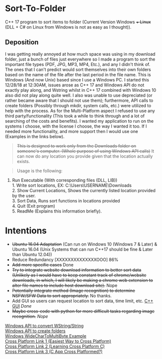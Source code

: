 # Sort-To-Folder
C++ 17 program to sort items to folder (Current Version Windows ~~+ Linux~~ (DLL + C# on Linux from Windows is not as easy as I thought)).

## Deposition

I was getting really annoyed at how much space was using in my download folder, just a bunch of files just everywhere so I made a program to sort the important file types (PDF, JPG, MP3, MP4, Etc.), and any I didn't think of. The ones that I can't predict would sort themselves into their own folders based on the name of the file after the last period in the file name. This is Windows (And now Unix) based since I use a Windows PC. I started this 12/28/18 at 12:30AM, issues arose as C++ 17 and Windows API do not exactly play along, and Wstring whilst in C++ 17 combined with Windows 10 also did not play along quite well. I also was unable to use depreciated (or rather became aware that I should not use them); furthermore, API calls to create folders (Possibly through mkdir, system calls, etc.) were utilized to help with the process. As for the Multi-Platform aspect I refused to use any third party/functionality (This took a while to think through and a lot of searching of the costs and benefits). I wanted my application to run on the systems I choose, with the license I choose, the way I wanted it too. If I needed more functionality, and more support then I would use one (Examples in the links below). 

> ~~This is designed to work only from the Downloads folder on someone's computer. (Whole purpose of using Windows API calls)~~ It can now do any location you provide given that the location actually exists. 

> Usage is the following:
  1) Run Executable (With corresponding files (DLL, LIB))  
    1. Write sort locations, EX: C:\Users\USERNAME\Downloads  
    2. Show Current Locations, Shows the currently listed location provided by the user.   
    3. Sort Data, Runs sort functions in locations provided  
    4. Quit (Exit program)  
    5. ReadMe (Explains this information briefly).  

# Intentions  
* ~~Ubuntu 16.04 Adaptation~~ (Can run on Windows 10 (Windows 7 & Later) & Ubuntu 16.04 (Unix Systems that can run C++17 should be fine & Later than Ubuntu 12.04))
* Reduce Redundancy [XXXXXXXXXXXXXXOOO] 86%
* ~~Add more specific cases~~ Done
* ~~Try to integrate website download information to better sort data (Unlikely as I would have to keep constant track of chrome/website downloads, in which, I will likely be making a chrome web extension to alter file names to include host download site).~~ Nope
* ~~Potentially integrate method (Image recognition) to determine NSFW/SFW Data to sort appropriately.~~ No thanks. 
* Add GUI so users can request location to sort data, time limit, etc. [C++ GUI](https://stackoverflow.com/questions/1186017/how-do-i-build-a-graphical-user-interface-in-c)  *Done*
* ~~Maybe cross-code with python for more difficult tasks regarding image recognition.~~ *Nope*

[Windows API to convert WString/String](https://docs.microsoft.com/en-us/windows/desktop/api/stringapiset/nf-stringapiset-widechartomultibyte)  
[Windows API to create folders](https://docs.microsoft.com/en-us/windows/desktop/api/fileapi/nf-fileapi-createdirectorya)    
[Windows WideCharToMultiByte Example](https://stackoverflow.com/questions/215963/how-do-you-properly-use-widechartomultibyte)  
[Cross Platform Link 1 (Easiest Way to Cross Platform)](https://stackoverflow.com/questions/4780316/easiest-way-to-build-a-cross-platform-application)  
[Cross Platform Link 2 (Learning Cross Platform C)](https://stackoverflow.com/questions/1558194/learning-and-cross-platform-development-c)  
[Cross Platform Link 3 (C App Cross Platformed?)](https://stackoverflow.com/questions/33238345/are-c-applications-cross-platform)  

